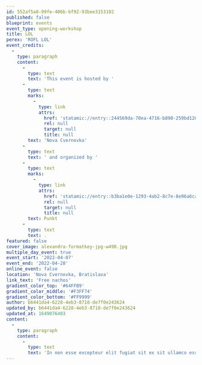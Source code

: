 ```yaml
---
id: 552af5a8-99fe-406b-bf92-93bee3153102
published: false
blueprint: events
event_type: opening-workshop
title: LOL
perex: 'ROFL LOL'
event_credits:
  -
    type: paragraph
    content:
      -
        type: text
        text: 'This event is hosted by '
      -
        type: text
        marks:
          -
            type: link
            attrs:
              href: 'statamic://entry::244569da-70ea-4716-b890-259bd12017a4'
              rel: null
              target: null
              title: null
        text: 'Nova Cvernovka'
      -
        type: text
        text: ' and organized by '
      -
        type: text
        marks:
          -
            type: link
            attrs:
              href: 'statamic://entry::b3ba1e0e-1293-4ab2-8c7e-8e96a6caafa2'
              rel: null
              target: null
              title: null
        text: Punkt
      -
        type: text
        text: .
featured: false
cover_image: alexandra-formatkey-jpg-w490.jpg
multiple_day_event: true
event_start: '2022-04-07'
event_end: '2022-04-28'
online_event: false
location: 'Nova Cvernovka, Bratislava'
link_text: 'Free nachos'
gradient_color_top: '#64FFB9'
gradient_color_middle: '#F3FF74'
gradient_color_bottom: '#FF9999'
author: b6441da4-6228-4eb3-8718-de7f0e243624
updated_by: b6441da4-6228-4eb3-8718-de7f0e243624
updated_at: 1649076403
content:
  -
    type: paragraph
    content:
      -
        type: text
        text: 'In non esse excepteur elit fugiat sit ex sit ullamco esse sit aliquip deserunt. Eu incididunt cupidatat nulla est esse proident ea sunt est eiusmod ullamco eiusmod consequat. Veniam reprehenderit est ullamco nostrud nisi enim fugiat laborum quis. Elit labore amet amet irure reprehenderit consequat eiusmod. Fugiat ullamco excepteur nostrud occaecat consectetur et esse ut deserunt. Mollit enim do minim cillum est voluptate. Dolore cupidatat dolore quis mollit do nulla minim. Sint consequat in ea amet laboris. Voluptate adipisicing incididunt eu culpa consequat laborum quis cillum occaecat eiusmod dolor consectetur commodo. Lorem sint minim veniam dolore deserunt id.'
---
```

